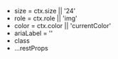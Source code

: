 - size = ctx.size || '24'
- role = ctx.role || 'img'
- color = ctx.color || 'currentColor'
- ariaLabel = '<icon file name>'
- class
- ...restProps